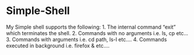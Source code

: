 # Simple-Shell
My Simple shell supports the following: 1. The internal command “exit” which terminates the shell. 2. Commands with no arguments i.e. ls, cp etc... 3. Commands with arguments i.e. cd path, ls-l etc.... 4. Commands executed in background i.e. firefox &amp; etc.…
